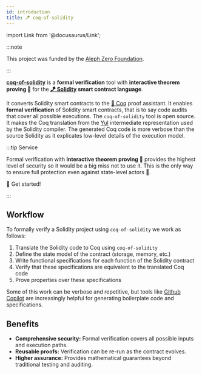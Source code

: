 ```yaml
---
id: introduction
title: 🪁 coq-of-solidity
---
```


import Link from '@docusaurus/Link';

:::note

This project was funded by the [Aleph Zero Foundation](https://alephzero.org/).

:::

[**coq-of-solidity**](https://github.com/formal-land/coq-of-solidity) is a **formal verification** tool with **interactive theorem proving&nbsp;💫** for the **[🪁&nbsp;Solidity](https://soliditylang.org/) smart contract language**.

It converts Solidity smart contracts to the [🐓&nbsp;Coq](https://coq.inria.fr/) proof assistant. It enables **formal verification** of Solidity smart contracts, that is to say code audits that cover all possible executions. The `coq-of-solidity` tool is open source. It makes the Coq translation from the [Yul](https://docs.soliditylang.org/en/latest/yul.html) intermediate representation used by the Solidity compiler. The generated Coq code is more verbose than the source Solidity as it explicates low-level details of the execution model.

:::tip Service

Formal verification with **interactive theorem proving&nbsp;💫** provides the highest level of security so it would be a big miss not to use it. This is the only way to ensure full protection even against state-level actors&nbsp;🦸.

<Link
  className="button button--secondary button--lg custom-not-underlined"
  href="https://n25o5qrzcx2.typeform.com/to/UPZq4O6U"
>
  <span>🦸&nbsp;Get started!&nbsp;</span>
</Link>

:::

## Workflow

To formally verify a Solidity project using `coq-of-solidity` we work as follows:

1. Translate the Solidity code to Coq using `coq-of-solidity`
2. Define the state model of the contract (storage, memory, etc.)
3. Write functional specifications for each function of the Solidity contract
4. Verify that these specifications are equivalent to the translated Coq code
5. Prove properties over these specifications

Some of this work can be verbose and repetitive, but tools like [Github Copilot](https://github.com/features/copilot) are increasingly helpful for generating boilerplate code and specifications.

## Benefits

- **Comprehensive security:** Formal verification covers all possible inputs and execution paths.
- **Reusable proofs:** Verification can be re-run as the contract evolves.
- **Higher assurance:** Provides mathematical guarantees beyond traditional testing and auditing.
